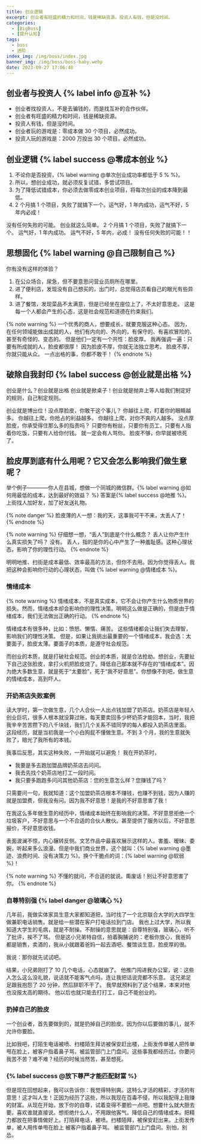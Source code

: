 ```yaml
---
title: 创业逻辑
excerpt: 创业者有旺盛的精力和时间，钱是稀缺资源。投资人有钱，但是没时间。
categories:
  - [BigBoss]
  - [提升认知]
tags:
  - boss
  - 进阶
index_img: /img/boss/index.jpg
banner_img: /img/boss/boss-baby.webp
date: 2023-09-27 17:06:48
---
```


## 创业者与投资人 {% label info @互补 %}
- 创业者找投资人，不是去骗钱的，而是找互补的合作伙伴。 
- 创业者有旺盛的精力和时间，钱是稀缺资源。 
- 投资人有钱，但是没时间。 
- 创业者玩的游戏是：零成本做 30 个项目，必然成功。 
- 投资人玩的游戏是：2000 万投出 30 个项目，必然成功。 

## 创业逻辑 {% label success @零成本创业 %}

1. 不论你是否投资，{% label warning @单次创业成功率都低于 5 % %}。 
2. 所以，想创业成功，就必须<font class=text-info>反复试错，多尝试项目</font>。 
3. 为了<font class=text-success>降低试错成本，你必须去做零成本创业项目，将每次创业的成本降到最低</font>。 
4. 2 个月搞 1 个项目，失败了就搞下一个。运气好，1 年内成功，运气不好，5 年内必成！

没有任何失败的可能。 创业就这么简单。 2 个月搞 1 个项目，失败了就搞下一个。 运气好，1 年内成功。 运气不好，5 年内，必成！ <font class=text-info>没有任何失败的可能！！</font>

## 思想固化 {% label warning @自己限制自己 %}
你有没有这样的体验？
1. 在公众场合，尿急，但不要意思问营业员厕所在哪里。
2. 进了便利店，发现没有自己想买的，出门时，总觉得店员看自己的眼光有些异样。 
3. 进了餐馆，发现菜品不太满意，但是已经坐在座位上了，不太好意思走。 这是每一个人都会产生的心态，这是社会规范和道德在约束我们。 

{% note warning %}
一个优秀的商人，想要成长，就要克服这种心态。 因为，在任何领域能做出成就的人，他们有内向的、外向的，有保守的、有喜欢冒险的、甚至有奇怪的、变态的。 但是他们一定有一个共性：脸皮厚。 我再强调一遍：只要有所成就的人，脸皮都很厚！ 因为脸皮不厚，你就无法独立思考。 脸皮不厚，你就只能从众。 一点出格的事，你都不敢干！ 
{% endnote %}

## 破除自我封印 {% label success @创业就是出格 %}
<font class=text-info>创业是什么？创业就是出格 创业就是掀桌子！创业就是抛弃上等人给我们制定好的规则，自己制定规则</font>。

创业就是博出位！没点厚脸皮，你敢干这个事儿？ 你越往上爬，盯着你的眼睛越多。 你越往上爬，你抢占的利益越多。 你越往上爬，对你不爽的人越多。 没点厚脸皮，你承受得住那么多的指责吗？ 只要你有粉丝，只要你有员工，只要有人指着你吃饭，只要有人给你付钱。  就一定会有人骂你。 脸皮不够，你早就被喷死了。

## 脸皮厚到底有什么用呢？它又会怎么影响我们做生意呢？

举个例子————你<font class=text-info>人在县城，想做一个同城的微信群</font>。{% label warning @如何用最低的成本，达到最好的效益？ %} 答案是{% label success @地推 %}。上街找人加好友，加了好友送礼物。

{% note danger %}
脸皮薄的人一想：我的天，这事我可干不来，太丢人了！ 
{% endnote %}

{% note warning %}
仔细想一想，“丢人”到底是个什么概念？ 丢人让你产生什么真实损失了吗？ 没有。
丢人，指的是你的心中产生了一种羞耻感。这种心理状态，影响了你的理性行动。
{% endnote %}


明明地推、扫街是成本最低、效率最高的方法，但你不去用。因为你觉得丢人。我把这种会影响你行动的心理状态，叫做 {% label warning @情绪成本 %}。

### 情绪成本
{% note warning %}
情绪成本，不是真实成本，它不会让你产生什么物质世界的损失。然而，情绪成本却会影响你的理性决策。明明这么做是正确的，但是由于情绪成本，我们无法做出正确的行动。
{% endnote %}

情绪成本有很多种，比如：愤怒、懒惰、痛苦。 这些情绪都会让我们失去理智，影响我们的理性决策。 但是，如果让我挑出最重要的一个情绪成本，我会选：太要面子，脸皮太薄。<font class=text-danger>要面子的本质，是遵守社会规范</font>。

而<font class=text-success>创业的本质，就是打破社会规范</font>。创业的本质，就是合法抢劫。想创业，先要扯下自己这张脸皮，拿打火机把脸皮烧了。降低自己那本就不存在的“情绪成本”。因为绝大多数生意，就是死于“太要脸”，死于“我不好意思”。你想像不到吧，做生意的情绪成本，高到吓人。 


### 开奶茶店失败案例

读大学时，第一次做生意，几个人合伙一人出点钱加盟了奶茶店。奶茶店是年轻人创业巨坑，<font class=text-danger>很多人根本就没算过账，每天要卖回多少杯奶茶才能回本</font>，当时，我把我辛辛苦苦攒下的八千块钱，我们几个关系不错同学的每人都投入奶茶店里面。 这段经历，就是当初我是一个小白狗屁不懂做生意。不到 3 个月，我的生意就失败了，赔光了我所有的本钱。

<font class=text-danger>我事后反思，其实这种失败，一开始就可以避免！</font>
我在开奶茶时，
- 我要是多去跑加盟品牌奶茶店去问问。
- 我去先找个奶茶店地打工一段时间。
- 我只要多跑跑多问问其他奶茶店：您的生意怎么样？您赚钱了吗？ 

只需要问一句，我就知道：这个加盟奶茶店根本不赚钱，也赚不到钱，因为人赚的就是加盟费，但我没有问。<font class=text-danger>因为我不好意思！是我的不好意思害了我！</font>

在我这么多年做生意的经历中，情绪成本始终在影响我的决策。不好意思拒绝一个垃圾客户，不好意思与一个不合适的合伙人散伙。甚至提供了服务以后，不好意思报价，不好意思收钱。

<font class=text-warning>表面波澜不惊，内心辗转反侧。文艺作品中最喜欢展示这样的人。害羞、暧昧、委婉，听起来多么浪漫</font>。但是中我们商业世界，这个就叫：{% label warning @墨迹、浪费时间、没有决策力 %}。换个干脆点的词：{% label warning @软弱 %}！

{% note warning %}
不懂的就问，不合适的就说。甭废话！别让不好意思害了你。
{% endnote %}

### 自尊特别强 {% label danger @玻璃心 %}
几年前，我做实体家具生意大家都知道把，当时找了一个北京联合大学的大四学生做兼职电话销售。就是给一些潜在客户打电话拉到门店。 我也上过大学，所以我知道大学生的毛病，就是不耐操。不耐操的意思就是：自尊特别强，玻璃心，听不了批评，挨不了骂。 但是这小兄弟特自信，拍着胸脯说的：老板你放心，我爸妈都是销售，卖酒的，我从小就跟着爸妈一起去酒吧、餐馆谈生意，脸皮厚的很。

我说：那你就先试试吧。

结果，小兄弟刚打了 10 几个电话，心态就崩了。 他推门闯进我办公室，说：这些人怎么这么没礼貌，说话就不能客气点吗，连让我把话说完都不乐意。 这兄弟足足跟我抱怨了 20 分钟，然后辞职不干了。 我早就预料到了这个结果，本来对他也没报太高的期待。 他以后也就只能去打打工，自己不能创业的。 

### 扔掉自己的脸皮
一个创业者，首先要做到的，就是扔掉自己的脸皮。因为你以后要做的事儿，就不允许你要脸。

比如我吧，打陌生电话被喷、扫楼陌生拜访被保安赶出楼，上街发传单被人把传单甩在脸上，被客户指着鼻子骂，被监管部门上门盘问。这些事我都经历过。你要问我苦不苦？难不难？经历的时候当然苦，甚至想死。

### {% label success @放下尊严才能匹配财富 %}
但是现在回想起来，我可以告诉你：我觉得特别爽。这特么才活的精彩，才活的有意思！这才叫人生！正因为经历了这些，所以我现在百毒不侵，所以我配得上我赚的财富。从现在开始，放下你的自尊，试着变得不要脸一点吧。想要什么就大胆去要。喜欢谁就直接说。想拒绝什么人，不用跟他客气。降低自己的情绪成本。把精力都放在把事情做好上。打陌拜电话，被喷。扫楼陌拜，被保安赶出来。上街发传单，被人用传单甩在脸上 被客户指着鼻子骂。 被监管部门上门盘问。别怕，别怂。 
